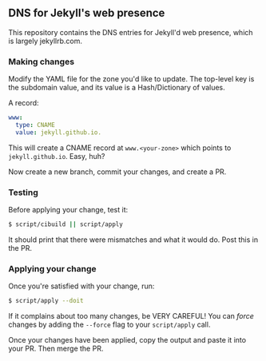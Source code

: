 ## DNS for Jekyll's web presence

This repository contains the DNS entries for Jekyll'd web presence, which is largely jekyllrb.com.

### Making changes

Modify the YAML file for the zone you'd like to update. The top-level key
is the subdomain value, and its value is a Hash/Dictionary of values.

A record:

```yaml
www:
  type: CNAME
  value: jekyll.github.io.
```

This will create a CNAME record at `www.<your-zone>` which points to
`jekyll.github.io`. Easy, huh?

Now create a new branch, commit your changes, and create a PR.

### Testing

Before applying your change, test it:

```bash
$ script/cibuild || script/apply
```

It should print that there were mismatches and what it would do. Post this in the PR.

### Applying your change

Once you're satisfied with your change, run:

```bash
$ script/apply --doit
```

If it complains about too many changes, be VERY CAREFUL! You can _force_
changes by adding the `--force` flag to your `script/apply` call.

Once your changes have been applied, copy the output and paste it into your PR. Then merge the PR.
